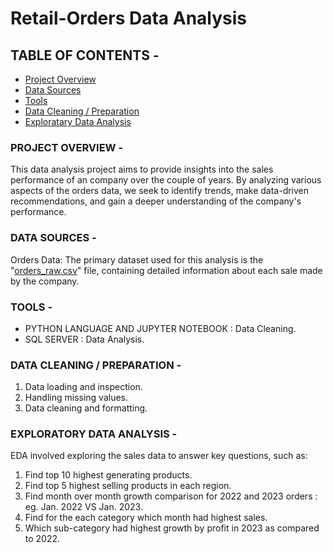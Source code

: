 # Retail-Orders Data Analysis

## TABLE OF CONTENTS -

- [Project Overview](#project-overview)
- [Data Sources](#data-sources)
- [Tools](#tools)
- [Data Cleaning / Preparation](#data-cleaning-/-preparation)
- [Exploratary Data Analysis](#exploratary-data-analysis)

### PROJECT OVERVIEW -

This data analysis project aims to provide insights into the sales performance of an company over the couple of years. By analyzing various aspects of the orders data, we seek to identify trends, make data-driven recommendations, and gain a deeper understanding of the company's performance.

### DATA SOURCES -

Orders Data: The primary dataset used for this analysis is the "[orders_raw.csv](orders_raw.csv)" file, containing detailed information about each sale made by the company.

### TOOLS -

- PYTHON LANGUAGE AND JUPYTER NOTEBOOK : Data Cleaning.
- SQL SERVER : Data Analysis.

### DATA CLEANING / PREPARATION -

1. Data loading and inspection.
2. Handling missing values.
3. Data cleaning and formatting.

### EXPLORATORY DATA ANALYSIS -

EDA involved exploring the sales data to answer key questions, such as:

1. Find top 10 highest generating products.
2. Find top 5 highest selling products in each region.
3. Find month over month growth comparison for 2022 and 2023 orders : eg. Jan. 2022 VS Jan. 2023.
4. Find for the each category which month had highest sales.
5. Which sub-category had highest growth by profit in 2023 as compared to 2022.
